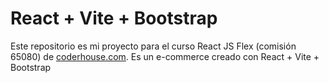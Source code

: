 # React + Vite + Bootstrap

Este repositorio es mi proyecto para el curso React JS Flex (comisión 65080) de [coderhouse.com](https://coderhouse.com/). Es un e-commerce creado con React + Vite + Bootstrap



